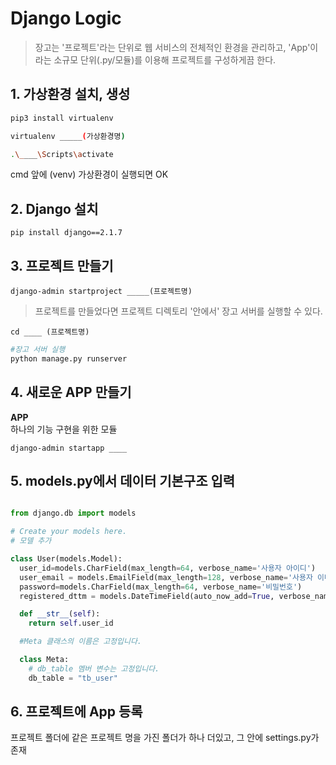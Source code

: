 # **Django Logic**

> 장고는 '프로젝트'라는 단위로 웹 서비스의 전체적인 환경을 관리하고, 'App'이라는 소규모 단위(.py/모듈)를 이용해 프로젝트를 구성하게끔 한다.

## **1. 가상환경 설치, 생성**

```bash
pip3 install virtualenv

virtualenv _____(가상환경명)

.\____\Scripts\activate
```

cmd 앞에 (venv) 가상환경이 실행되면 OK

## **2. Django 설치**

```
pip install django==2.1.7
```

## **3. 프로젝트 만들기**

```
django-admin startproject _____(프로젝트명)
```

> 프로젝트를 만들었다면 프로젝트 디렉토리 '안에서' 장고 서버를 실행할 수 있다.

```
cd ____ (프로젝트명)
```

```bash
#장고 서버 실행
python manage.py runserver
```

## **4. 새로운 APP 만들기**

**APP** <br>
하나의 기능 구현을 위한 모듈

```
django-admin startapp ____
```

## **5. models.py에서 데이터 기본구조 입력**

```python

from django.db import models

# Create your models here.
# 모델 추가

class User(models.Model):
  user_id=models.CharField(max_length=64, verbose_name='사용자 아이디')
  user_email = models.EmailField(max_length=128, verbose_name='사용자 이메일')
  password=models.CharField(max_length=64, verbose_name='비밀번호')
  registered_dttm = models.DateTimeField(auto_now_add=True, verbose_name='등록시간')

  def __str__(self):
    return self.user_id

  #Meta 클래스의 이름은 고정입니다.

  class Meta:
    # db_table 멤버 변수는 고정입니다.
    db_table = "tb_user"

```

## **6. 프로젝트에 App 등록**

프로젝트 폴더에 같은 프로젝트 명을 가진 폴더가 하나 더있고, 그 안에 settings.py가 존재
